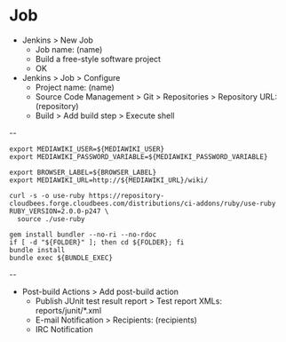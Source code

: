 # Job

- Jenkins > New Job
  - Job name: (name)
  - Build a free-style software project
  - OK
- Jenkins > Job > Configure
  - Project name: (name)
  - Source Code Management > Git > Repositories > Repository URL: (repository)
  - Build > Add build step > Execute shell

--

    export MEDIAWIKI_USER=${MEDIAWIKI_USER}
    export MEDIAWIKI_PASSWORD_VARIABLE=${MEDIAWIKI_PASSWORD_VARIABLE}

    export BROWSER_LABEL=${BROWSER_LABEL}
    export MEDIAWIKI_URL=http://${MEDIAWIKI_URL}/wiki/

    curl -s -o use-ruby https://repository-cloudbees.forge.cloudbees.com/distributions/ci-addons/ruby/use-ruby
    RUBY_VERSION=2.0.0-p247 \
      source ./use-ruby

    gem install bundler --no-ri --no-rdoc
    if [ -d "${FOLDER}" ]; then cd ${FOLDER}; fi
    bundle install
    bundle exec ${BUNDLE_EXEC}

--

  - Post-build Actions > Add post-build action
    - Publish JUnit test result report > Test report XMLs: reports/junit/*.xml
    - E-mail Notification > Recipients: (recipients)
    - IRC Notification
